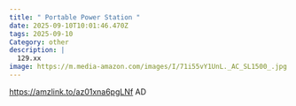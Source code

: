```yaml
---
title: " Portable Power Station "
date: 2025-09-10T10:01:46.470Z
tags: 2025-09-10
Category: other
description: |
  129.xx
image: https://m.media-amazon.com/images/I/71i55vY1UnL._AC_SL1500_.jpg
---
```

https://amzlink.to/az01xna6pgLNf
AD